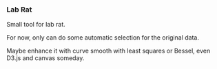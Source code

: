 ### Lab Rat

Small tool for lab rat.

For now, only can do some automatic selection for the original data.

Maybe enhance it with curve smooth with least squares or Bessel, even D3.js and canvas someday.
